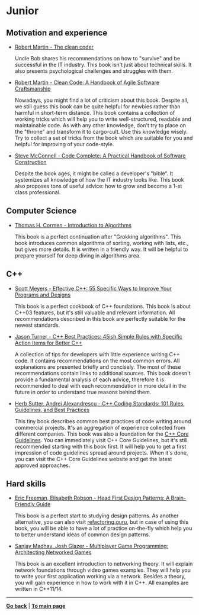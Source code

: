 # Junior

## Motivation and experience

- [Robert Martin - The clean coder](https://www.amazon.com/Clean-Coder-Conduct-Professional-Programmers/dp/0137081073)

    Uncle Bob shares his recommendations on how to "survive" and be successful in the IT industry. This book isn't just about technical skills. It also presents psychological challenges and struggles with them.

- [Robert Martin - Clean Code: A Handbook of Agile Software Craftsmanship](https://www.amazon.com/Clean-Code-Handbook-Software-Craftsmanship/dp/0132350882)

    Nowadays, you might find a lot of criticism about this book. Despite all, we still guess this book can be quite helpful for newbies rather than harmful in short-term distance. This book contains a collection of working tricks which will help you to write well-structured, readable and maintainable code. As with any other knowledge, don't try to place on the "throne" and transform it to cargo-cult. Use this knowledge wisely. Try to collect a set of tricks from the book which are suitable for you and helpful for improving of your code-style.

- [Steve McConnell - Code Complete: A Practical Handbook of Software Construction](https://www.amazon.com/Code-Complete-Practical-Handbook-Construction/dp/0735619670)

    Despite the book ages, it might be called a developer's "bible". It systemizes all knowledge of how the IT industry looks like. This book also proposes tons of useful advice: how to grow and become a 1-st class professional.


## Computer Science

- [Thomas H. Cormen - Introduction to Algorithms](https://www.amazon.com/Introduction-Algorithms-3rd-MIT-Press/dp/0262033844)

    This book is a perfect continuation after "Grokking algorithms". This book introduces common algorithms of sorting, working with lists, etc., but gives more details. It is written in a friendly way. It will be helpful to prepare yourself for deep diving in algorithms area.


## C++

- [Scott Meyers  - Effective C++: 55 Specific Ways to Improve Your Programs and Designs](https://www.amazon.com/Effective-Specific-Improve-Programs-Designs/dp/0321334876)

    This book is a perfect cookbook of C++ foundations. This book is about C++03 features, but it's still valuable and relevant information. All recommendations described in this book are perfectly suitable for the newest standards.

- [Jason Turner - C++ Best Practices: 45ish Simple Rules with Specific Action Items for Better C++](https://www.amazon.com/Best-Practices-Simple-Specific-Action/dp/B08SJSZKJ5)

    A collection of tips for developers with little experience writing C++ code. It contains recommendations on the most common errors. All explanations are presented briefly and concisely. The most of these recommendations contain links to additional sources. This book doesn't provide a fundamental analysis of each advice, therefore it is recommended to deal with each recommendation in more detail in the future in order to understand true reasons behind them.

- [Herb Sutter, Andrei Alexandrescu - C++ Coding Standards: 101 Rules, Guidelines, and Best Practices](https://www.amazon.com/Coding-Standards-Rules-Guidelines-Practices/dp/0321113586)

    This tiny book describes common best practices of code writing around commercial projects. It's an aggregation of experience collected from different companies. This book was also a foundation for the [C++ Core Guidelines](https://isocpp.github.io/CppCoreGuidelines/CppCoreGuidelines). You can immediately visit C++ Core Guidelines, but it's still recommended starting with this book first. It will help you to get a first impression of code guidelines spread around projects. When it's done, you can visit the C++ Core Guidelines website and get the latest approved approaches.


## Hard skills   

- [Eric Freeman, Elisabeth Robson - Head First Design Patterns: A Brain-Friendly Guide](https://www.amazon.com/Head-First-Design-Patterns-Brain-Friendly/dp/0596007124)

    This book is a perfect start to studying design patterns. As another alternative, you can also visit [refactoring.guru](https://refactoring.guru/design-patterns), but in case of using this book, you will be able to have a lot of practice on-the-fly which help you to better understand ideas of common design patterns.

- [Sanjay Madhav, Josh Glazer - Multiplayer Game Programming: Architecting Networked Games](https://www.amazon.com/Multiplayer-Game-Programming-Architecting-Networked/dp/0134034309)

    This book is an excellent introduction to networking theory. It will explain network foundations through video games examples. They will help you to write your first application working via a network. Besides a theory, you will gain experience in how to work with it in C++. All examples are written in C++11/14.

---

[**Go back**](Overview.md) | [**To main page**](../../README.md)